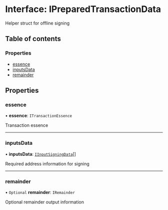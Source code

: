 # Interface: IPreparedTransactionData

Helper struct for offline signing

## Table of contents

### Properties

- [essence](IPreparedTransactionData.md#essence)
- [inputsData](IPreparedTransactionData.md#inputsdata)
- [remainder](IPreparedTransactionData.md#remainder)

## Properties

### essence

• **essence**: `ITransactionEssence`

Transaction essence

___

### inputsData

• **inputsData**: [`IInputSigningData`](IInputSigningData.md)[]

Required address information for signing

___

### remainder

• `Optional` **remainder**: `IRemainder`

Optional remainder output information
